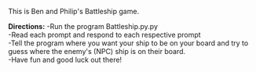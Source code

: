 This is Ben and Philip's Battleship game.



**Directions:**
-Run the program Battleship.py.py                                                                                                                                                                                      
-Read each prompt and respond to each respective prompt                                                                                                                                                                
-Tell the program where you want your ship to be on your board and try to guess where the enemy's (NPC) ship is on their board.                                                                                              
-Have fun and good luck out there!                                                                                                                                                                 
  
